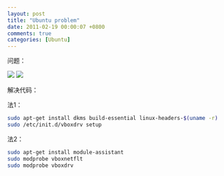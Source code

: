 ```yaml
---
layout: post
title: "Ubuntu problem"
date: 2011-02-19 00:00:07 +0800
comments: true
categories: [Ubuntu]
---
```


问题：

![](http://unkeltao.qiniudn.com/IMG_002.jpg)
![](http://unkeltao.qiniudn.com/IMG_003.jpg)

解决代码：

法1：
```sh 
sudo apt-get install dkms build-essential linux-headers-$(uname -r) 
sudo /etc/init.d/vboxdrv setup
```

法2：
```sh     
sudo apt-get install module-assistant
sudo modprobe vboxnetflt
sudo modprobe vboxdrv
```